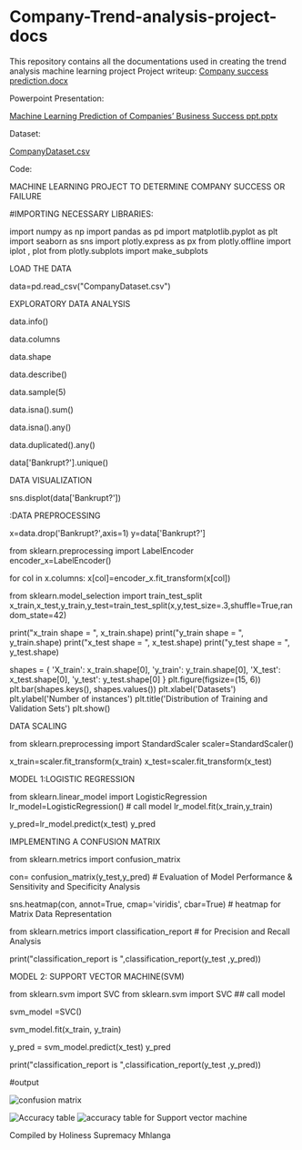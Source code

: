 # Company-Trend-analysis-project-docs
This repository contains all the documentations used in creating the trend analysis machine learning project
Project writeup:
[Company success prediction.docx](https://github.com/user-attachments/files/16811915/Company.success.prediction.docx)

Powerpoint Presentation:

[Machine Learning Prediction of Companies’ Business Success ppt.pptx](https://github.com/user-attachments/files/16811922/Machine.Learning.Prediction.of.Companies.Business.Success.ppt.pptx)

Dataset:

[CompanyDataset.csv](https://github.com/user-attachments/files/16811924/CompanyDataset.csv)

Code:

MACHINE LEARNING PROJECT TO DETERMINE COMPANY SUCCESS OR FAILURE

#IMPORTING NECESSARY LIBRARIES:

import numpy as np
import pandas as pd
import matplotlib.pyplot as plt
import seaborn as sns
import plotly.express as px
from plotly.offline import iplot , plot
from plotly.subplots import make_subplots

LOAD THE DATA

data=pd.read_csv("CompanyDataset.csv")


EXPLORATORY DATA ANALYSIS

data.info()

data.columns

data.shape

data.describe()

data.sample(5)

data.isna().sum()

data.isna().any()

data.duplicated().any()

data['Bankrupt?'].unique()

DATA VISUALIZATION

sns.displot(data['Bankrupt?'])

:DATA PREPROCESSING

x=data.drop('Bankrupt?',axis=1)
y=data['Bankrupt?']

from sklearn.preprocessing import LabelEncoder
encoder_x=LabelEncoder()

for col in x.columns:
    x[col]=encoder_x.fit_transform(x[col])

from sklearn.model_selection import train_test_split
x_train,x_test,y_train,y_test=train_test_split(x,y,test_size=.3,shuffle=True,random_state=42)

print("x_train shape = ", x_train.shape)
print("y_train shape = ", y_train.shape)
print("x_test shape = ", x_test.shape)
print("y_test shape = ", y_test.shape)

shapes = {
    'X_train': x_train.shape[0],
    'y_train': y_train.shape[0],
    'X_test': x_test.shape[0],
    'y_test': y_test.shape[0]
}
plt.figure(figsize=(15, 6))
plt.bar(shapes.keys(), shapes.values())
plt.xlabel('Datasets')
plt.ylabel('Number of instances')
plt.title('Distribution of Training and Validation Sets')
plt.show()

DATA SCALING

from sklearn.preprocessing import StandardScaler
scaler=StandardScaler()

x_train=scaler.fit_transform(x_train)
x_test=scaler.fit_transform(x_test)

MODEL 1:LOGISTIC REGRESSION

from sklearn.linear_model import LogisticRegression
lr_model=LogisticRegression() # call model
lr_model.fit(x_train,y_train)

y_pred=lr_model.predict(x_test)
y_pred

IMPLEMENTING A CONFUSION MATRIX

from sklearn.metrics import confusion_matrix

con= confusion_matrix(y_test,y_pred) # Evaluation of Model Performance & Sensitivity and Specificity Analysis

sns.heatmap(con, annot=True, cmap='viridis', cbar=True) # heatmap for Matrix Data Representation

from sklearn.metrics import classification_report # for Precision and Recall Analysis

print("classification_report is ",classification_report(y_test ,y_pred))

MODEL 2: SUPPORT VECTOR MACHINE(SVM)

from sklearn.svm import SVC
from sklearn.svm import SVC ## call model

svm_model =SVC()

svm_model.fit(x_train, y_train)

y_pred = svm_model.predict(x_test)
y_pred

print("classification_report is ",classification_report(y_test ,y_pred))

#output

![confusion matrix](https://github.com/user-attachments/assets/25a759fc-c335-443c-bd68-90b2eb7bb8aa)

![Accuracy table](https://github.com/user-attachments/assets/b0ef2974-1c01-4728-b2db-fd71e2259e8b)
![accuracy table for Support vector machine](https://github.com/user-attachments/assets/3dba1b9e-b148-4f4d-9f75-bdc2cf650bd6)


Compiled by Holiness Supremacy Mhlanga

